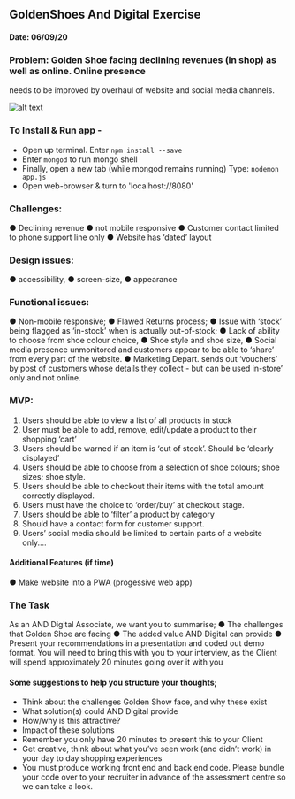 ## GoldenShoes And Digital Exercise

#### Date: 06/09/20

### Problem: Golden Shoe facing declining revenues (in shop) as well as online. Online presence
needs to be improved by overhaul of website and social media channels.

![alt text](GoldenShoes.gif 'Golden Shoe')


### To Install & Run app -
- Open up terminal. Enter <code>npm install --save</code>
- Enter <code>mongod</code> to run mongo shell
- Finally, open a new tab (while mongod remains running) Type: <code>nodemon app.js</code>
- Open web-browser & turn to 'localhost://8080'

### Challenges:
● Declining revenue
● not mobile responsive
● Customer contact limited to phone support line only
● Website has ‘dated’ layout

### Design issues:
● accessibility,
● screen-size,
● appearance

### Functional issues:
● Non-mobile responsive;
● Flawed Returns process;
● Issue with ‘stock’ being flagged as ‘in-stock’ when is actually out-of-stock;
● Lack of ability to choose from shoe colour choice,
● Shoe style and shoe size,
● Social media presence unmonitored and customers appear to be able to ‘share’ from
every part of the website.
● Marketing Depart. sends out ‘vouchers’ by post of customers whose details they collect -
but can be used in-store’ only and not online.

### MVP:
1. Users should be able to view a list of all products in stock
2. User must be able to add, remove, edit/update a product to their shopping ‘cart’
3. Users should be warned if an item is ‘out of stock’. Should be ‘clearly displayed’
4. Users should be able to choose from a selection of shoe colours; shoe sizes; shoe style.
5. Users should be able to checkout their items with the total amount correctly displayed.
6. Users must have the choice to ‘order/buy’ at checkout stage.
7. Users should be able to ‘filter’ a product by category
8. Should have a contact form for customer support.
9. Users’ social media should be limited to certain parts of a website only....

#### Additional Features (if time)
● Make website into a PWA (progessive web app)

### The Task
As an AND Digital Associate, we want you to summarise;
● The challenges that Golden Shoe are facing
● The added value AND Digital can provide
● Present your recommendations in a presentation and coded out demo format. You will need to bring this with you to your interview, as the Client will spend approximately 20 minutes going over it with you

#### Some suggestions to help you structure your thoughts;
- Think about the challenges Golden Show face, and why these exist
- What solution(s) could AND Digital provide
- How/why is this attractive?
- Impact of these solutions
- Remember you only have 20 minutes to present this to your Client
- Get creative, think about what you’ve seen work (and didn’t work) in your day to day
shopping experiences
- You must produce working front end and back end code. Please bundle your code
over to your recruiter in advance of the assessment centre so we
can take a look.
